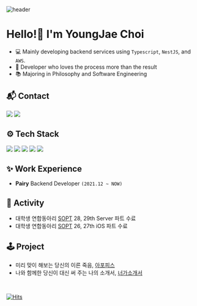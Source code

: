 

![header](https://capsule-render.vercel.app/api?type=waving&color=auto&height=165&section=header&text=realwhyjay&fontSize=100&animation=twinkling&fontcolor=#ffffff)
<br>

# Hello!👋 I'm YoungJae Choi
- 💻 Mainly developing backend services using `Typescript`, `NestJS`, and `AWS`.
- 🫡 Developer who loves the process more than the result
- 📚 Majoring in Philosophy and Software Engineering

## 📬 Contact
<p align="center">
  
<a href="https://www.linkedin.com/in/%EC%98%81%EC%9E%AC-%EC%B5%9C-295996208/"><img src="https://img.shields.io/badge/LinkedIn-0A66C2?style=flat-square&logo=linkedin&logoColor=white"/></a>
<a href="mailto:realwhyjay@gmail.co"><img src="https://img.shields.io/badge/Gmail-EA4335?style=flat-square&logo=gmail&logoColor=white"/></a>

</p> 

## ⚙️ Tech Stack

<img src="https://img.shields.io/badge/TypeScript-3178C6?style=flat-square&logo=TypeScript&logoColor=white"/></a>
<img src="https://img.shields.io/badge/nestjs-E0234E?style=flat-square&logo=nestjs&logoColor=white"/></a> 
<img src="https://img.shields.io/badge/MYSQL-4479A1?style=flat-square&logo=MySQL&logoColor=white"/></a> 
<img src="https://img.shields.io/badge/PostgreSQL-4169E1?style=flat-square&logo=PostgreSQL&logoColor=white"/></a> 
<img src="https://img.shields.io/badge/AWS-232F3E?style=flat-square&logo=Amazon AWS&logoColor=white"/></a> 


## ✨ Work Experience
- **Pairy** Backend Developer `(2021.12 ~ NOW)`


## 🚀 Activity
- 대학생 연합동아리 [SOPT](https://www.sopt.org/) 28, 29th Server 파트 수료
- 대학생 연합동아리 [SOPT](https://www.sopt.org/) 26, 27th iOS 파트 수료

## 🕹️ Project
- 미리 맞이 해보는 당신의 이른 죽음, [아포피스](https://apps.apple.com/kr/app/%EC%95%84%ED%8F%AC%ED%94%BC%EC%8A%A4/id1591044927)
- 나와 함께한 당신이 대신 써 주는 나의 소개서, [너가소개서](https://www.neogasogaeseo.com/)

<br>

[![Hits](https://hits.seeyoufarm.com/api/count/incr/badge.svg?url=https%3A%2F%2Fgithub.com%2Frealwhyjay&count_bg=%233D93ED&title_bg=%23565656&icon=&icon_color=%23E7E7E7&title=hits&edge_flat=false)](https://hits.seeyoufarm.com)

